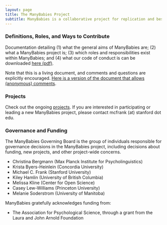 ```yaml
---
layout: page
title: The ManyBabies Project
subtitle: ManyBabies is a collaborative project for replication and best practices in developmental psychology research. Our goal is to bring labs together to address difficult outstanding theoretical and methodological questions about the nature of early development and how it is studied.
---
```


### Definitions, Roles, and Ways to Contribute

Documentation detailing (1) what the general aims of ManyBabies are; (2) what a ManyBabies project is; (3) which roles and responsibilities exist within ManyBabies; and (4) what our code of conduct is can be downloaded [here (pdf)](https://docs.google.com/document/d/1UYSevbWnBQwd_eaBe1oKkOBX-8sMsBfiPz2kwNp7Ttc/export?format=pdf). 

Note that this is a living document, and comments and questions are explicitly encouraged. [Here is a version of the document that allows (anonymous) comments](https://docs.google.com/document/d/1UYSevbWnBQwd_eaBe1oKkOBX-8sMsBfiPz2kwNp7Ttc/edit).

### Projects

Check out the ongoing [projects]({{site.baseurl}}/projects/).
If you are interested in participating or leading a new ManyBabies project, please contact mcfrank (at) stanford dot edu.

### Governance and Funding

The ManyBabies Governing Board is the group of individuals responsible for governance decisions in the ManyBabies project, including decisions about funding, new projects, and other project-wide concerns.
+ Christina Bergmann (Max Planck Institute for Psycholinguistics)
+ Krista Byers-Heinlein (Concordia University)
+ Michael C. Frank (Stanford University)
+ Kiley Hamlin (University of British Columbia)
+ Melissa Kline (Center for Open Science)
+ Casey Lew-Williams (Princeton University)
+ Melanie Soderstrom (University of Manitoba)

ManyBabies gratefully acknowledges funding from: 
+ The Association for Psychological Science, through a grant from the Laura and John Arnold Foundation

